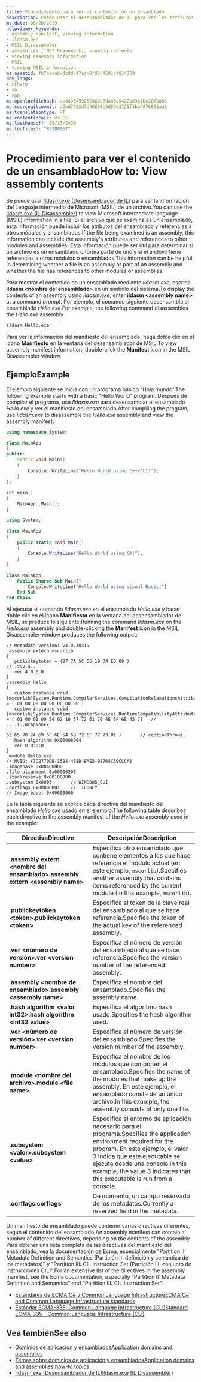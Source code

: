 ```yaml
---
title: Procedimiento para ver el contenido de un ensamblado
description: Puede usar el desensamblador de IL para ver los atributos de un ensamblado y las referencias a otros módulos y ensamblados.
ms.date: 08/20/2019
helpviewer_keywords:
- assembly manifest, viewing information
- Ildasm.exe
- MSIL Disassembler
- assemblies [.NET Framework], viewing contents
- viewing assembly information
- MSIL
- viewing MSIL information
ms.assetid: fb7baaab-4c0d-47ad-8fd3-4591cf834709
dev_langs:
- csharp
- vb
- cpp
ms.openlocfilehash: aed490459252466c6da06e5422b83b1bc20fb885
ms.sourcegitcommit: d6bd7903d7d46698e9d89d3725f3bb4876891aa3
ms.translationtype: HT
ms.contentlocale: es-ES
ms.lasthandoff: 05/13/2020
ms.locfileid: "83380067"
---
```

# <a name="how-to-view-assembly-contents"></a><span data-ttu-id="b9a2f-103">Procedimiento para ver el contenido de un ensamblado</span><span class="sxs-lookup"><span data-stu-id="b9a2f-103">How to: View assembly contents</span></span>

<span data-ttu-id="b9a2f-104">Se puede usar [Ildasm.exe (Desensamblador de IL)](../../framework/tools/ildasm-exe-il-disassembler.md) para ver la información del Lenguaje intermedio de Microsoft (MSIL) de un archivo.</span><span class="sxs-lookup"><span data-stu-id="b9a2f-104">You can use the [Ildasm.exe (IL Disassembler)](../../framework/tools/ildasm-exe-il-disassembler.md) to view Microsoft intermediate language (MSIL) information in a file.</span></span> <span data-ttu-id="b9a2f-105">Si el archivo que se examina es un ensamblado, esta información puede incluir los atributos del ensamblado y referencias a otros módulos y ensamblados.</span><span class="sxs-lookup"><span data-stu-id="b9a2f-105">If the file being examined is an assembly, this information can include the assembly's attributes and references to other modules and assemblies.</span></span> <span data-ttu-id="b9a2f-106">Esta información puede ser útil para determinar si un archivo es un ensamblado o forma parte de uno y si el archivo tiene referencias a otros módulos o ensamblados.</span><span class="sxs-lookup"><span data-stu-id="b9a2f-106">This information can be helpful in determining whether a file is an assembly or part of an assembly and whether the file has references to other modules or assemblies.</span></span>

<span data-ttu-id="b9a2f-107">Para mostrar el contenido de un ensamblado mediante *Ildasm.exe*, escriba **ildasm \<nombre del ensamblado>** en un símbolo del sistema.</span><span class="sxs-lookup"><span data-stu-id="b9a2f-107">To display the contents of an assembly using *Ildasm.exe*, enter **ildasm \<assembly name>** at a command prompt.</span></span> <span data-ttu-id="b9a2f-108">Por ejemplo, el comando siguiente desensambla el ensamblado *Hello.exe*.</span><span class="sxs-lookup"><span data-stu-id="b9a2f-108">For example, the following command disassembles the *Hello.exe* assembly.</span></span>

```cmd
ildasm Hello.exe
```

<span data-ttu-id="b9a2f-109">Para ver la información del manifiesto del ensamblado, haga doble clic en el icono **Manifiesto** en la ventana del desensamblador de MSIL.</span><span class="sxs-lookup"><span data-stu-id="b9a2f-109">To view assembly manifest information, double-click the **Manifest** icon in the MSIL Disassembler window.</span></span>

## <a name="example"></a><span data-ttu-id="b9a2f-110">Ejemplo</span><span class="sxs-lookup"><span data-stu-id="b9a2f-110">Example</span></span>

<span data-ttu-id="b9a2f-111">El ejemplo siguiente se inicia con un programa básico “Hola mundo”.</span><span class="sxs-lookup"><span data-stu-id="b9a2f-111">The following example starts with a basic "Hello World" program.</span></span> <span data-ttu-id="b9a2f-112">Después de compilar el programa, use *Ildasm.exe* para desensamblar el ensamblado *Hello.exe* y ver el manifiesto del ensamblado.</span><span class="sxs-lookup"><span data-stu-id="b9a2f-112">After compiling the program, use *Ildasm.exe* to disassemble the *Hello.exe* assembly and view the assembly manifest.</span></span>

```cpp
using namespace System;

class MainApp
{
public:
    static void Main()
    {
        Console::WriteLine("Hello World using C++/CLI!");
    }
};

int main()
{
    MainApp::Main();
}
```

```csharp
using System;

class MainApp
{
    public static void Main()
    {
        Console.WriteLine("Hello World using C#!");
    }
}
```

```vb
Class MainApp
    Public Shared Sub Main()
        Console.WriteLine("Hello World using Visual Basic!")
    End Sub
End Class
```

<span data-ttu-id="b9a2f-113">Al ejecutar el comando *ildasm.exe* en el ensamblado *Hello.exe* y hacer doble clic en el icono **Manifiesto** en la ventana del desensamblador de MSIL, se produce lo siguiente:</span><span class="sxs-lookup"><span data-stu-id="b9a2f-113">Running the command *ildasm.exe* on the *Hello.exe* assembly and double-clicking the **Manifest** icon in the MSIL Disassembler window produces the following output:</span></span>

```output
// Metadata version: v4.0.30319
.assembly extern mscorlib
{
  .publickeytoken = (B7 7A 5C 56 19 34 E0 89 )                         // .z\V.4..
  .ver 4:0:0:0
}
.assembly Hello
{
  .custom instance void [mscorlib]System.Runtime.CompilerServices.CompilationRelaxationsAttribute::.ctor(int32) = ( 01 00 08 00 00 00 00 00 )
  .custom instance void [mscorlib]System.Runtime.CompilerServices.RuntimeCompatibilityAttribute::.ctor() = ( 01 00 01 00 54 02 16 57 72 61 70 4E 6F 6E 45 78   // ....T..WrapNonEx
                                                                                                             63 65 70 74 69 6F 6E 54 68 72 6F 77 73 01 )       // ceptionThrows.
  .hash algorithm 0x00008004
  .ver 0:0:0:0
}
.module Hello.exe
// MVID: {7C2770DB-1594-438D-BAE5-98764C39CCCA}
.imagebase 0x00400000
.file alignment 0x00000200
.stackreserve 0x00100000
.subsystem 0x0003       // WINDOWS_CUI
.corflags 0x00000001    //  ILONLY
// Image base: 0x00600000
```

<span data-ttu-id="b9a2f-114">En la tabla siguiente se explica cada directiva del manifiesto del ensamblado *Hello.exe* usado en el ejemplo:</span><span class="sxs-lookup"><span data-stu-id="b9a2f-114">The following table describes each directive in the assembly manifest of the *Hello.exe* assembly used in the example:</span></span>

|<span data-ttu-id="b9a2f-115">Directiva</span><span class="sxs-lookup"><span data-stu-id="b9a2f-115">Directive</span></span>|<span data-ttu-id="b9a2f-116">Descripción</span><span class="sxs-lookup"><span data-stu-id="b9a2f-116">Description</span></span>|
|---------------|-----------------|
|<span data-ttu-id="b9a2f-117">**.assembly extern \<nombre del ensamblado>**</span><span class="sxs-lookup"><span data-stu-id="b9a2f-117">**.assembly extern \<assembly name>**</span></span>|<span data-ttu-id="b9a2f-118">Especifica otro ensamblado que contiene elementos a los que hace referencia el módulo actual (en este ejemplo, `mscorlib`).</span><span class="sxs-lookup"><span data-stu-id="b9a2f-118">Specifies another assembly that contains items referenced by the current module (in this example, `mscorlib`).</span></span>|
|<span data-ttu-id="b9a2f-119">**.publickeytoken \<token>**</span><span class="sxs-lookup"><span data-stu-id="b9a2f-119">**.publickeytoken \<token>**</span></span>|<span data-ttu-id="b9a2f-120">Especifica el token de la clave real del ensamblado al que se hace referencia.</span><span class="sxs-lookup"><span data-stu-id="b9a2f-120">Specifies the token of the actual key of the referenced assembly.</span></span>|
|<span data-ttu-id="b9a2f-121">**.ver \<número de versión>**</span><span class="sxs-lookup"><span data-stu-id="b9a2f-121">**.ver \<version number>**</span></span>|<span data-ttu-id="b9a2f-122">Especifica el número de versión del ensamblado al que se hace referencia.</span><span class="sxs-lookup"><span data-stu-id="b9a2f-122">Specifies the version number of the referenced assembly.</span></span>|
|<span data-ttu-id="b9a2f-123">**.assembly \<nombre de ensamblado>**</span><span class="sxs-lookup"><span data-stu-id="b9a2f-123">**.assembly \<assembly name>**</span></span>|<span data-ttu-id="b9a2f-124">Especifica el nombre del ensamblado.</span><span class="sxs-lookup"><span data-stu-id="b9a2f-124">Specifies the assembly name.</span></span>|
|<span data-ttu-id="b9a2f-125">**.hash algorithm \<valor int32>**</span><span class="sxs-lookup"><span data-stu-id="b9a2f-125">**.hash algorithm \<int32 value>**</span></span>|<span data-ttu-id="b9a2f-126">Especifica el algoritmo hash usado.</span><span class="sxs-lookup"><span data-stu-id="b9a2f-126">Specifies the hash algorithm used.</span></span>|
|<span data-ttu-id="b9a2f-127">**.ver \<número de versión>**</span><span class="sxs-lookup"><span data-stu-id="b9a2f-127">**.ver \<version number>**</span></span>|<span data-ttu-id="b9a2f-128">Especifica el número de versión del ensamblado.</span><span class="sxs-lookup"><span data-stu-id="b9a2f-128">Specifies the version number of the assembly.</span></span>|
|<span data-ttu-id="b9a2f-129">**.module \<nombre del archivo>**</span><span class="sxs-lookup"><span data-stu-id="b9a2f-129">**.module \<file name>**</span></span>|<span data-ttu-id="b9a2f-130">Especifica el nombre de los módulos que componen el ensamblado.</span><span class="sxs-lookup"><span data-stu-id="b9a2f-130">Specifies the name of the modules that make up the assembly.</span></span> <span data-ttu-id="b9a2f-131">En este ejemplo, el ensamblado consta de un único archivo.</span><span class="sxs-lookup"><span data-stu-id="b9a2f-131">In this example, the assembly consists of only one file.</span></span>|
|<span data-ttu-id="b9a2f-132">**.subsystem \<valor>**</span><span class="sxs-lookup"><span data-stu-id="b9a2f-132">**.subsystem \<value>**</span></span>|<span data-ttu-id="b9a2f-133">Especifica el entorno de aplicación necesario para el programa.</span><span class="sxs-lookup"><span data-stu-id="b9a2f-133">Specifies the application environment required for the program.</span></span> <span data-ttu-id="b9a2f-134">En este ejemplo, el valor 3 indica que este ejecutable se ejecuta desde una consola.</span><span class="sxs-lookup"><span data-stu-id="b9a2f-134">In this example, the value 3 indicates that this executable is run from a console.</span></span>|
|<span data-ttu-id="b9a2f-135">**.corflags**</span><span class="sxs-lookup"><span data-stu-id="b9a2f-135">**.corflags**</span></span>|<span data-ttu-id="b9a2f-136">De momento, un campo reservado de los metadatos.</span><span class="sxs-lookup"><span data-stu-id="b9a2f-136">Currently a reserved field in the metadata.</span></span>|

<span data-ttu-id="b9a2f-137">Un manifiesto de ensamblado puede contener varias directivas diferentes, según el contenido del ensamblado.</span><span class="sxs-lookup"><span data-stu-id="b9a2f-137">An assembly manifest can contain a number of different directives, depending on the contents of the assembly.</span></span> <span data-ttu-id="b9a2f-138">Para obtener una lista completa de las directivas del manifiesto del ensamblado, vea la documentación de Ecma, especialmente "Partition II: Metadata Definition and Semantics (Partición II: definición y semántica de los metadatos)" y "Partition III: CIL Instruction Set (Partición III: conjunto de instrucciones CIL)”.</span><span class="sxs-lookup"><span data-stu-id="b9a2f-138">For an extensive list of the directives in the assembly manifest, see the Ecma documentation, especially "Partition II: Metadata Definition and Semantics" and "Partition III: CIL Instruction Set":</span></span>

- [<span data-ttu-id="b9a2f-139">Estándares de ECMA C# y Common Language Infrastructure</span><span class="sxs-lookup"><span data-stu-id="b9a2f-139">ECMA C# and Common Language Infrastructure standards</span></span>](../components.md#applicable-standards)
- [<span data-ttu-id="b9a2f-140">Estándar ECMA-335: Common Language Infrastructure (CLI)</span><span class="sxs-lookup"><span data-stu-id="b9a2f-140">Standard ECMA-335 - Common Language Infrastructure (CLI)</span></span>](http://www.ecma-international.org/publications/standards/Ecma-335.htm)

## <a name="see-also"></a><span data-ttu-id="b9a2f-141">Vea también</span><span class="sxs-lookup"><span data-stu-id="b9a2f-141">See also</span></span>

- [<span data-ttu-id="b9a2f-142">Dominios de aplicación y ensamblados</span><span class="sxs-lookup"><span data-stu-id="b9a2f-142">Application domains and assemblies</span></span>](../../framework/app-domains/application-domains.md#application-domains-and-assemblies)
- [<span data-ttu-id="b9a2f-143">Temas sobre dominios de aplicación y ensamblados</span><span class="sxs-lookup"><span data-stu-id="b9a2f-143">Application domains and assemblies how-to topics</span></span>](../../framework/app-domains/application-domains-and-assemblies-how-to-topics.md)
- [<span data-ttu-id="b9a2f-144">Ildasm.exe (Desensamblador de IL)</span><span class="sxs-lookup"><span data-stu-id="b9a2f-144">Ildasm.exe (IL Disassembler)</span></span>](../../framework/tools/ildasm-exe-il-disassembler.md)
